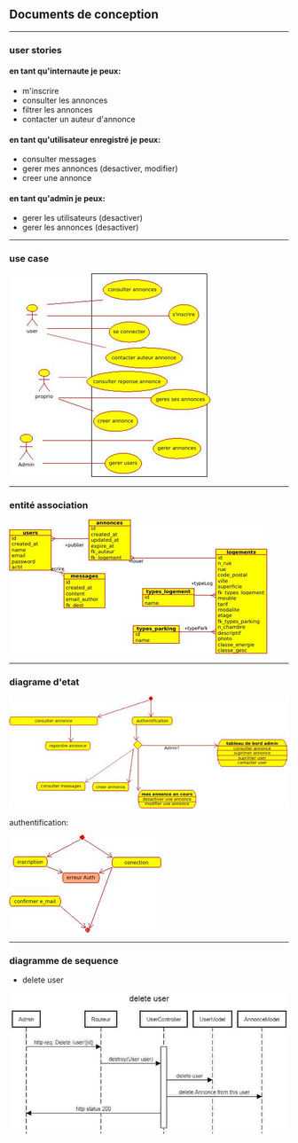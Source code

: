 ## Documents de conception

___

### user stories

#### en tant qu'internaute je peux:
* m'inscrire
* consulter les annonces
* filtrer les annonces
* contacter un auteur d'annonce

#### en tant qu'utilisateur enregistré je peux:
* consulter messages
* gerer mes annonces (desactiver, modifier)
* creer une annonce

#### en tant qu'admin je peux:
* gerer les utilisateurs (desactiver) 
* gerer les annonces (desactiver) 

---

### use case
![use case](./useCaseAnnonceImmob.jpeg)

---

### entité association
![entité asssociation](./entiteRelationImmob.jpg)

---

### diagrame d'etat

![diagramme d'etats](./etatsAnnImmob2.jpeg)

authentification:

![diagramme d'etats auth](./etatAnnonceImmob_Auth.jpeg)

---

### diagramme de sequence 

* delete user

![diagramme sequence](./sequence_delete_user.jpg)